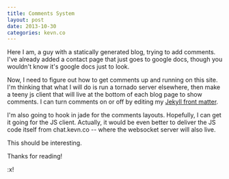 ```yaml
---
title: Comments System
layout: post
date: 2013-10-30 
categories: kevn.co
---
```


Here I am, a guy with a statically generated blog, trying to add comments.  I've already added a contact page that just goes to google docs, though you wouldn't know it's google docs just to look.

Now, I need to figure out how to get comments up and running on this site.  I'm thinking that what I will do is run a tornado server elsewhere, then make a teeny js client that will live at the bottom of each blog page to show comments.  I can turn comments on or off by editing my [Jekyll front matter](http://jekyllrb.com/docs/frontmatter/).

I'm also going to hook in jade for the comments layouts.  Hopefully, I can get it going for the JS client.  Actually, it would be even better to deliver the JS code itself from chat.kevn.co -- where the websocket server will also live.

This should be interesting.

Thanks for reading!

:x!

